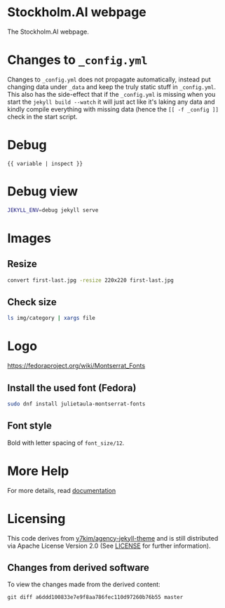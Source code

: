 # Stockholm.AI webpage
The Stockholm.AI webpage.

# Changes to `_config.yml`
Changes to `_config.yml` does not propagate automatically, instead put changing data under `_data` and keep the truly static stuff in `_config.yml`.
This also has the side-effect that if the `_config.yml` is missing when you start the `jekyll build --watch` it will just act like it's laking any data  and kindly compile everything with missing data (hence the `[[ -f _config ]]` check in the start script.

# Debug
```
{{ variable | inspect }}
```

# Debug view
```bash
JEKYLL_ENV=debug jekyll serve
```

# Images
## Resize
```bash
convert first-last.jpg -resize 220x220 first-last.jpg
```
## Check size
```bash
ls img/category | xargs file
```

# Logo
https://fedoraproject.org/wiki/Montserrat_Fonts
## Install the used font (Fedora)
```bash
sudo dnf install julietaula-montserrat-fonts
```
## Font style
Bold with letter spacing of `font_size/12`.

# More Help

For more details, read [documentation](http://jekyllrb.com/)

# Licensing
This code derives from [y7kim/agency-jekyll-theme](https://github.com/y7kim/agency-jekyll-theme) and is still distributed via Apache License Version 2.0 (See [LICENSE](https://github.com/Stockholm-AI/stockholm-ai/blob/master/LICENSE) for further information).

## Changes from derived software
To view the changes made from the derived content:
```
git diff a6ddd100833e7e9f8aa786fec110d97260b76b55 master 
```
